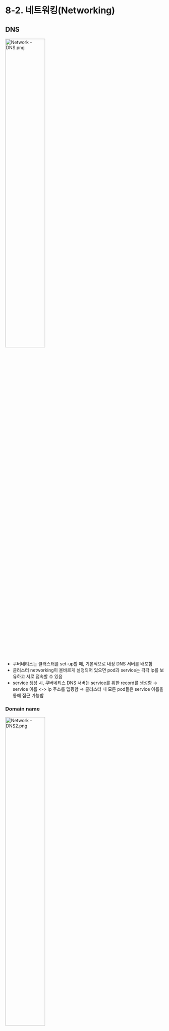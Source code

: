 # 8-2. 네트워킹(Networking)

## DNS

<img src="https://user-images.githubusercontent.com/33214969/161440578-84cc6c6e-4d8f-4bac-8642-9c2ee7c5215a.png" alt="Network - DNS.png" width="50%;" />

+ 쿠버네티스는 클러스터를 set-up할 때, 기본적으로 내장 DNS 서버를 배포함
+ 클러스터 networking이 올바르게 설정되어 있으면 pod과 service는 각각 ip를 보유하고 서로 접속할 수 있음
+ service 생성 시, 쿠버네티스 DNS 서버는 service를 위한 record를 생성함 → service 이름 <-> ip 주소를 맵핑함 ⇒ 클러스터 내 모든 pod들은 service 이름을 통해 접근 가능함

### Domain name

<img src="https://user-images.githubusercontent.com/33214969/161440579-5b6db5c6-dabc-48a5-b49a-d0168b0bd580.png" alt="Network - DNS2.png" width="50%;" />

+ Service : `[service명].[namespace].svc.cluster.local`
+ Pod : `[pod ip + ‘-’].[namespace].pod.cluster.local`
  + svc : 모든 service가 그룹화된 subdomain

<br/><br/>
